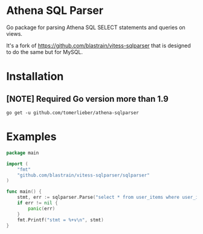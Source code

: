 # Athena SQL Parser

Go package for parsing Athena SQL SELECT statements and queries on views.

It's a fork of https://github.com/blastrain/vitess-sqlparser that is designed to do the same but for MySQL.


# Installation

## [NOTE] Required Go version more than 1.9

```
go get -u github.com/tomerlieber/athena-sqlparser
```

# Examples

```go
package main

import (
 	"fmt"
	"github.com/blastrain/vitess-sqlparser/sqlparser"
)

func main() {
	stmt, err := sqlparser.Parse("select * from user_items where user_id=1 order by created_at limit 3 offset 10")
	if err != nil {
		panic(err)
	}
	fmt.Printf("stmt = %+v\n", stmt)
}

```
